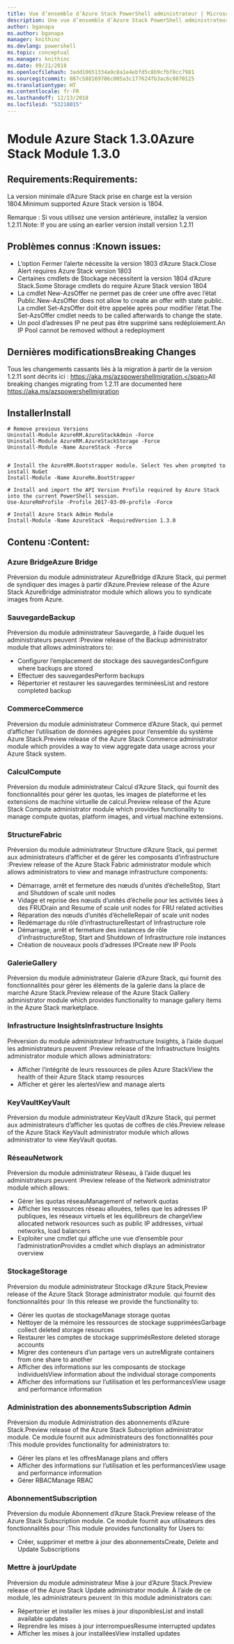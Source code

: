 ```yaml
---
title: Vue d’ensemble d’Azure Stack PowerShell administrateur | Microsoft Docs
description: Une vue d’ensemble d’Azure Stack PowerShell administrateur avec des instructions sur les procédures d’installation et de configuration.
author: bganapa
ms.author: bganapa
manager: knithinc
ms.devlang: powershell
ms.topic: conceptual
ms.manager: knithinc
ms.date: 09/21/2018
ms.openlocfilehash: 3add10651334a9c8a1e4ebfd5c8b9cfbf0cc7981
ms.sourcegitcommit: 087c588169786c005a3c177624fb3ac6c8870125
ms.translationtype: HT
ms.contentlocale: fr-FR
ms.lasthandoff: 12/13/2018
ms.locfileid: "53218015"
---
```

# <a name="azure-stack-module-130"></a><span data-ttu-id="df22e-103">Module Azure Stack 1.3.0</span><span class="sxs-lookup"><span data-stu-id="df22e-103">Azure Stack Module 1.3.0</span></span>

## <a name="requirements"></a><span data-ttu-id="df22e-104">Requirements:</span><span class="sxs-lookup"><span data-stu-id="df22e-104">Requirements:</span></span>
<span data-ttu-id="df22e-105">La version minimale d’Azure Stack prise en charge est la version 1804.</span><span class="sxs-lookup"><span data-stu-id="df22e-105">Minimum supported Azure Stack version is 1804.</span></span>

<span data-ttu-id="df22e-106">Remarque : Si vous utilisez une version antérieure, installez la version 1.2.11.</span><span class="sxs-lookup"><span data-stu-id="df22e-106">Note: If you are using an earlier version install version 1.2.11</span></span>

## <a name="known-issues"></a><span data-ttu-id="df22e-107">Problèmes connus :</span><span class="sxs-lookup"><span data-stu-id="df22e-107">Known issues:</span></span>

- <span data-ttu-id="df22e-108">L’option Fermer l’alerte nécessite la version 1803 d’Azure Stack.</span><span class="sxs-lookup"><span data-stu-id="df22e-108">Close Alert requires Azure Stack version 1803</span></span>
- <span data-ttu-id="df22e-109">Certaines cmdlets de Stockage nécessitent la version 1804 d’Azure Stack.</span><span class="sxs-lookup"><span data-stu-id="df22e-109">Some Storage cmdlets do require Azure Stack version 1804</span></span>
- <span data-ttu-id="df22e-110">La cmdlet New-AzsOffer ne permet pas de créer une offre avec l’état Public.</span><span class="sxs-lookup"><span data-stu-id="df22e-110">New-AzsOffer does not allow to create an offer with state public.</span></span> <span data-ttu-id="df22e-111">La cmdlet Set-AzsOffer doit être appelée après pour modifier l’état.</span><span class="sxs-lookup"><span data-stu-id="df22e-111">The Set-AzsOffer cmdlet needs to be called afterwards to change the state.</span></span>
- <span data-ttu-id="df22e-112">Un pool d’adresses IP ne peut pas être supprimé sans redéploiement.</span><span class="sxs-lookup"><span data-stu-id="df22e-112">An IP Pool cannot be removed without a redeployment</span></span>

## <a name="breaking-changes"></a><span data-ttu-id="df22e-113">Dernières modifications</span><span class="sxs-lookup"><span data-stu-id="df22e-113">Breaking Changes</span></span>
<span data-ttu-id="df22e-114">Tous les changements cassants liés à la migration à partir de la version 1.2.11 sont décrits ici : https://aka.ms/azspowershellmigration.</span><span class="sxs-lookup"><span data-stu-id="df22e-114">All breaking changes migrating from 1.2.11 are documented here https://aka.ms/azspowershellmigration</span></span>

## <a name="install"></a><span data-ttu-id="df22e-115">Installer</span><span class="sxs-lookup"><span data-stu-id="df22e-115">Install</span></span>
```
# Remove previous Versions
Uninstall-Module AzureRM.AzureStackAdmin -Force
Uninstall-Module AzureRM.AzureStackStorage -Force
Uninstall-Module -Name AzureStack -Force 


# Install the AzureRM.Bootstrapper module. Select Yes when prompted to install NuGet
Install-Module -Name AzureRm.BootStrapper

# Install and import the API Version Profile required by Azure Stack into the current PowerShell session.
Use-AzureRmProfile -Profile 2017-03-09-profile -Force

# Install Azure Stack Admin Module
Install-Module -Name AzureStack -RequiredVersion 1.3.0
```
## <a name="content"></a><span data-ttu-id="df22e-116">Contenu :</span><span class="sxs-lookup"><span data-stu-id="df22e-116">Content:</span></span>
### <a name="azure-bridge"></a><span data-ttu-id="df22e-117">Azure Bridge</span><span class="sxs-lookup"><span data-stu-id="df22e-117">Azure Bridge</span></span>
<span data-ttu-id="df22e-118">Préversion du module administrateur AzureBridge d’Azure Stack, qui permet de syndiquer des images à partir d’Azure.</span><span class="sxs-lookup"><span data-stu-id="df22e-118">Preview release of the Azure Stack AzureBridge administrator module which allows you to syndicate images from Azure.</span></span>

### <a name="backup"></a><span data-ttu-id="df22e-119">Sauvegarde</span><span class="sxs-lookup"><span data-stu-id="df22e-119">Backup</span></span>
<span data-ttu-id="df22e-120">Préversion du module administrateur Sauvegarde, à l’aide duquel les administrateurs peuvent :</span><span class="sxs-lookup"><span data-stu-id="df22e-120">Preview release of the Backup administrator module that allows administrators to:</span></span>
- <span data-ttu-id="df22e-121">Configurer l’emplacement de stockage des sauvegardes</span><span class="sxs-lookup"><span data-stu-id="df22e-121">Configure where backups are stored</span></span>
- <span data-ttu-id="df22e-122">Effectuer des sauvegardes</span><span class="sxs-lookup"><span data-stu-id="df22e-122">Perform backups</span></span>
- <span data-ttu-id="df22e-123">Répertorier et restaurer les sauvegardes terminées</span><span class="sxs-lookup"><span data-stu-id="df22e-123">List and restore completed backup</span></span>

### <a name="commerce"></a><span data-ttu-id="df22e-124">Commerce</span><span class="sxs-lookup"><span data-stu-id="df22e-124">Commerce</span></span>
<span data-ttu-id="df22e-125">Préversion du module administrateur Commerce d’Azure Stack, qui permet d’afficher l’utilisation de données agrégées pour l’ensemble du système Azure Stack.</span><span class="sxs-lookup"><span data-stu-id="df22e-125">Preview release of the Azure Stack Commerce administrator module which provides a way to view aggregate data usage across your Azure Stack system.</span></span>

### <a name="compute"></a><span data-ttu-id="df22e-126">Calcul</span><span class="sxs-lookup"><span data-stu-id="df22e-126">Compute</span></span>
<span data-ttu-id="df22e-127">Préversion du module administrateur Calcul d’Azure Stack, qui fournit des fonctionnalités pour gérer les quotas, les images de plateforme et les extensions de machine virtuelle de calcul.</span><span class="sxs-lookup"><span data-stu-id="df22e-127">Preview release of the Azure Stack Compute administrator module which provides functionality to manage compute quotas, platform images, and virtual machine extensions.</span></span>

### <a name="fabric"></a><span data-ttu-id="df22e-128">Structure</span><span class="sxs-lookup"><span data-stu-id="df22e-128">Fabric</span></span>
<span data-ttu-id="df22e-129">Préversion du module administrateur Structure d’Azure Stack, qui permet aux administrateurs d’afficher et de gérer les composants d’infrastructure :</span><span class="sxs-lookup"><span data-stu-id="df22e-129">Preview release of the Azure Stack Fabric administrator module which allows administrators to view and manage infrastructure components:</span></span>
- <span data-ttu-id="df22e-130">Démarrage, arrêt et fermeture des nœuds d’unités d’échelle</span><span class="sxs-lookup"><span data-stu-id="df22e-130">Stop, Start and Shutdown of scale unit nodes</span></span>
- <span data-ttu-id="df22e-131">Vidage et reprise des nœuds d’unités d’échelle pour les activités liées à des FRU</span><span class="sxs-lookup"><span data-stu-id="df22e-131">Drain and Resume of scale unit nodes for FRU related activities</span></span>
- <span data-ttu-id="df22e-132">Réparation des nœuds d’unités d’échelle</span><span class="sxs-lookup"><span data-stu-id="df22e-132">Repair of scale unit nodes</span></span>
- <span data-ttu-id="df22e-133">Redémarrage du rôle d’infrastructure</span><span class="sxs-lookup"><span data-stu-id="df22e-133">Restart of Infrastructure role</span></span>
- <span data-ttu-id="df22e-134">Démarrage, arrêt et fermeture des instances de rôle d’infrastructure</span><span class="sxs-lookup"><span data-stu-id="df22e-134">Stop, Start and Shutdown of Infrastructure role instances</span></span>
- <span data-ttu-id="df22e-135">Création de nouveaux pools d’adresses IP</span><span class="sxs-lookup"><span data-stu-id="df22e-135">Create new IP Pools</span></span>


### <a name="gallery"></a><span data-ttu-id="df22e-136">Galerie</span><span class="sxs-lookup"><span data-stu-id="df22e-136">Gallery</span></span>
<span data-ttu-id="df22e-137">Préversion du module administrateur Galerie d’Azure Stack, qui fournit des fonctionnalités pour gérer les éléments de la galerie dans la place de marché Azure Stack.</span><span class="sxs-lookup"><span data-stu-id="df22e-137">Preview release of the Azure Stack Gallery administrator module which provides functionality to manage gallery items in the Azure Stack marketplace.</span></span>

### <a name="infrastructure-insights"></a><span data-ttu-id="df22e-138">Infrastructure Insights</span><span class="sxs-lookup"><span data-stu-id="df22e-138">Infrastructure Insights</span></span>
<span data-ttu-id="df22e-139">Préversion du module administrateur Infrastructure Insights, à l’aide duquel les administrateurs peuvent :</span><span class="sxs-lookup"><span data-stu-id="df22e-139">Preview release of the Infrastructure Insights administrator module which allows administrators:</span></span>
- <span data-ttu-id="df22e-140">Afficher l’intégrité de leurs ressources de piles Azure Stack</span><span class="sxs-lookup"><span data-stu-id="df22e-140">View the health of their Azure Stack stamp resources</span></span>
- <span data-ttu-id="df22e-141">Afficher et gérer les alertes</span><span class="sxs-lookup"><span data-stu-id="df22e-141">View and manage alerts</span></span>

### <a name="keyvault"></a><span data-ttu-id="df22e-142">KeyVault</span><span class="sxs-lookup"><span data-stu-id="df22e-142">KeyVault</span></span>
<span data-ttu-id="df22e-143">Préversion du module administrateur KeyVault d’Azure Stack, qui permet aux administrateurs d’afficher les quotas de coffres de clés.</span><span class="sxs-lookup"><span data-stu-id="df22e-143">Preview release of the Azure Stack KeyVault administrator module which allows administrator to view KeyVault quotas.</span></span>

### <a name="network"></a><span data-ttu-id="df22e-144">Réseau</span><span class="sxs-lookup"><span data-stu-id="df22e-144">Network</span></span>
<span data-ttu-id="df22e-145">Préversion du module administrateur Réseau, à l’aide duquel les administrateurs peuvent :</span><span class="sxs-lookup"><span data-stu-id="df22e-145">Preview release of the Network administrator module which allows:</span></span>
- <span data-ttu-id="df22e-146">Gérer les quotas réseau</span><span class="sxs-lookup"><span data-stu-id="df22e-146">Management of network quotas</span></span>
- <span data-ttu-id="df22e-147">Afficher les ressources réseau allouées, telles que les adresses IP publiques, les réseaux virtuels et les équilibreurs de charge</span><span class="sxs-lookup"><span data-stu-id="df22e-147">View allocated network resources such as public IP addresses, virtual networks, load balancers</span></span>
- <span data-ttu-id="df22e-148">Exploiter une cmdlet qui affiche une vue d’ensemble pour l’administration</span><span class="sxs-lookup"><span data-stu-id="df22e-148">Provides a cmdlet which displays an administrator overview</span></span>

### <a name="storage"></a><span data-ttu-id="df22e-149">Stockage</span><span class="sxs-lookup"><span data-stu-id="df22e-149">Storage</span></span>
<span data-ttu-id="df22e-150">Préversion du module administrateur Stockage d’Azure Stack,</span><span class="sxs-lookup"><span data-stu-id="df22e-150">Preview release of the Azure Stack Storage administrator module.</span></span>  <span data-ttu-id="df22e-151">qui fournit des fonctionnalités pour :</span><span class="sxs-lookup"><span data-stu-id="df22e-151">In this release we provide the functionality to:</span></span>
- <span data-ttu-id="df22e-152">Gérer les quotas de stockage</span><span class="sxs-lookup"><span data-stu-id="df22e-152">Manage storage quotas</span></span>
- <span data-ttu-id="df22e-153">Nettoyer de la mémoire les ressources de stockage supprimées</span><span class="sxs-lookup"><span data-stu-id="df22e-153">Garbage collect deleted storage resources</span></span>
- <span data-ttu-id="df22e-154">Restaurer les comptes de stockage supprimés</span><span class="sxs-lookup"><span data-stu-id="df22e-154">Restore deleted storage accounts</span></span>
- <span data-ttu-id="df22e-155">Migrer des conteneurs d’un partage vers un autre</span><span class="sxs-lookup"><span data-stu-id="df22e-155">Migrate containers from one share to another</span></span>
- <span data-ttu-id="df22e-156">Afficher des informations sur les composants de stockage individuels</span><span class="sxs-lookup"><span data-stu-id="df22e-156">View information about the individual storage components</span></span>
- <span data-ttu-id="df22e-157">Afficher des informations sur l’utilisation et les performances</span><span class="sxs-lookup"><span data-stu-id="df22e-157">View usage and performance information</span></span>

### <a name="subscription-admin"></a><span data-ttu-id="df22e-158">Administration des abonnements</span><span class="sxs-lookup"><span data-stu-id="df22e-158">Subscription Admin</span></span>
<span data-ttu-id="df22e-159">Préversion du module Administration des abonnements d’Azure Stack.</span><span class="sxs-lookup"><span data-stu-id="df22e-159">Preview release of the Azure Stack Subscription administrator module.</span></span>  <span data-ttu-id="df22e-160">Ce module fournit aux administrateurs des fonctionnalités pour :</span><span class="sxs-lookup"><span data-stu-id="df22e-160">This module provides functionality for administrators to:</span></span>
- <span data-ttu-id="df22e-161">Gérer les plans et les offres</span><span class="sxs-lookup"><span data-stu-id="df22e-161">Manage plans and offers</span></span>
- <span data-ttu-id="df22e-162">Afficher des informations sur l’utilisation et les performances</span><span class="sxs-lookup"><span data-stu-id="df22e-162">View usage and performance information</span></span>
- <span data-ttu-id="df22e-163">Gérer RBAC</span><span class="sxs-lookup"><span data-stu-id="df22e-163">Manage RBAC</span></span>

### <a name="subscription"></a><span data-ttu-id="df22e-164">Abonnement</span><span class="sxs-lookup"><span data-stu-id="df22e-164">Subscription</span></span>
<span data-ttu-id="df22e-165">Préversion du module Abonnement d’Azure Stack.</span><span class="sxs-lookup"><span data-stu-id="df22e-165">Preview release of the Azure Stack Subscription module.</span></span>  <span data-ttu-id="df22e-166">Ce module fournit aux utilisateurs des fonctionnalités pour :</span><span class="sxs-lookup"><span data-stu-id="df22e-166">This module provides functionality for Users to:</span></span>
- <span data-ttu-id="df22e-167">Créer, supprimer et mettre à jour des abonnements</span><span class="sxs-lookup"><span data-stu-id="df22e-167">Create, Delete and Update Subscriptions</span></span>

### <a name="update"></a><span data-ttu-id="df22e-168">Mettre à jour</span><span class="sxs-lookup"><span data-stu-id="df22e-168">Update</span></span>
<span data-ttu-id="df22e-169">Préversion du module administrateur Mise à jour d’Azure Stack.</span><span class="sxs-lookup"><span data-stu-id="df22e-169">Preview release of the Azure Stack Update administrator module.</span></span>  <span data-ttu-id="df22e-170">À l’aide de ce module, les administrateurs peuvent :</span><span class="sxs-lookup"><span data-stu-id="df22e-170">In this module administrators can:</span></span>
- <span data-ttu-id="df22e-171">Répertorier et installer les mises à jour disponibles</span><span class="sxs-lookup"><span data-stu-id="df22e-171">List and install available updates</span></span>
- <span data-ttu-id="df22e-172">Reprendre les mises à jour interrompues</span><span class="sxs-lookup"><span data-stu-id="df22e-172">Resume interrupted updates</span></span>
- <span data-ttu-id="df22e-173">Afficher les mises à jour installées</span><span class="sxs-lookup"><span data-stu-id="df22e-173">View installed updates</span></span>
